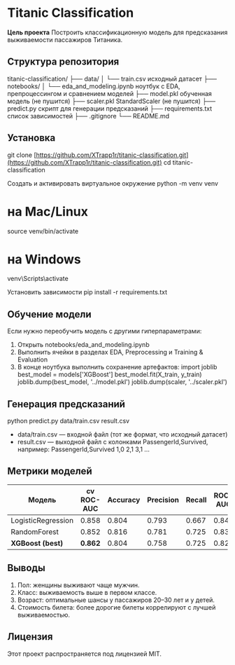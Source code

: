 # Titanic Classification

**Цель проекта**
Построить классификационную модель для предсказания выживаемости пассажиров Титаника.

## Структура репозитория

titanic-classification/
├── data/
│   └── train.csv             исходный датасет
├── notebooks/
│   └── eda\_and\_modeling.ipynb  ноутбук с EDA, препроцессингом и сравнением моделей
├── model.pkl                 обученная модель (не пушится)
├── scaler.pkl                StandardScaler (не пушится)
├── predict.py                скрипт для генерации предсказаний
├── requirements.txt          список зависимостей
├── .gitignore
└── README.md

## Установка

git clone [https://github.com/XTrapp1r/titanic-classification.git](https://github.com/XTrapp1r/titanic-classification.git)
cd titanic-classification

Создать и активировать виртуальное окружение
python -m venv venv

# на Mac/Linux

source venv/bin/activate

# на Windows

venv\Scripts\activate

Установить зависимости
pip install -r requirements.txt

## Обучение модели

Если нужно переобучить модель с другими гиперпараметрами:

1. Открыть notebooks/eda\_and\_modeling.ipynb
2. Выполнить ячейки в разделах EDA, Preprocessing и Training & Evaluation
3. В конце ноутбука выполнить сохранение артефактов:
   import joblib
   best\_model = models\['XGBoost']
   best\_model.fit(X\_train, y\_train)
   joblib.dump(best\_model, '../model.pkl')
   joblib.dump(scaler,    '../scaler.pkl')

## Генерация предсказаний

python predict.py data/train.csv result.csv

* data/train.csv — входной файл (тот же формат, что исходный датасет)
* result.csv — выходной файл с колонками PassengerId,Survived, например:
  PassengerId,Survived
  1,0
  2,1
  3,1
  …

## Метрики моделей

| Модель             | cv ROC-AUC | Accuracy | Precision | Recall | ROC-AUC |
| ------------------ | ---------- | -------- | --------- | ------ | ------- |
| LogisticRegression | 0.858      | 0.804    | 0.793     | 0.667  | 0.843   |
| RandomForest       | 0.852      | 0.816    | 0.781     | 0.725  | 0.831   |
| **XGBoost (best)** | **0.862**  | 0.804    | 0.758     | 0.725  | 0.821   |

## Выводы

1. Пол: женщины выживают чаще мужчин.
2. Класс: выживаемость выше в первом классе.
3. Возраст: оптимальные шансы у пассажиров 20–30 лет и у детей.
4. Стоимость билета: более дорогие билеты коррелируют с лучшей выживаемостью.

## Лицензия

Этот проект распространяется под лицензией MIT.
